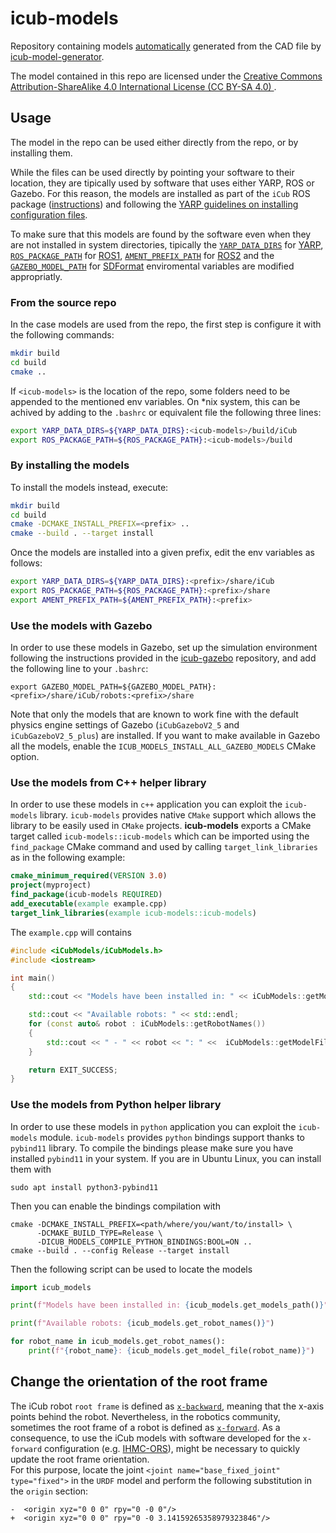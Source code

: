 # icub-models

Repository containing models [automatically](https://github.com/robotology-playground/icub-model-generator/blob/master/.travis.yml#L76) generated from the CAD file by [icub-model-generator](https://github.com/robotology-playground/icub-model-generator).

The model contained in this repo are licensed under the [Creative Commons Attribution-ShareAlike 4.0 International License (CC BY-SA 4.0) ](https://creativecommons.org/licenses/by-sa/4.0/).

## Usage

The model in the repo can be used either directly from the repo, or by installing them.

While the files can be used directly by pointing your software to their location, they are
tipically used by software that uses either YARP, ROS or Gazebo. For this reason, the models
are installed as part of the `iCub` ROS package ([instructions](https://github.com/gerkey/ros1_external_use#installing-for-use-by-tools-like-roslaunch)) and following the [YARP guidelines on installing configuration files](http://www.yarp.it/yarp_data_dirs.html).

To make sure that this models are found by the software even when they are not installed in
system directories, tipically the [`YARP_DATA_DIRS`](http://www.yarp.it/yarp_data_dirs.html) for [YARP](https://github.com/robotology/yarp), 
[`ROS_PACKAGE_PATH`](http://wiki.ros.org/ROS/EnvironmentVariables#ROS_PACKAGE_PATH) for [ROS1](https://www.ros.org/), [`AMENT_PREFIX_PATH`](http://design.ros2.org/articles/ament.html) for [ROS2](https://index.ros.org/doc/ros2/) and the [`GAZEBO_MODEL_PATH`](http://gazebosim.org/tutorials?tut=components#EnvironmentVariables) for [SDFormat](http://sdformat.org/) enviromental variables are modified appropriatly.


### From the source repo

In the case models are used from the repo, the first step is configure it with the following commands:

```sh
mkdir build
cd build
cmake ..
```

If `<icub-models>` is the location of the repo, some folders need to be appended to the mentioned env variables. On *nix system, this can be achived by adding to the `.bashrc` or equivalent file the following three lines:

```sh
export YARP_DATA_DIRS=${YARP_DATA_DIRS}:<icub-models>/build/iCub
export ROS_PACKAGE_PATH=${ROS_PACKAGE_PATH}:<icub-models>/build
```

### By installing the models

To install the models instead, execute:

```sh
mkdir build
cd build
cmake -DCMAKE_INSTALL_PREFIX=<prefix> ..
cmake --build . --target install
```

Once the models are installed into a given prefix, edit the env variables as follows:

```sh
export YARP_DATA_DIRS=${YARP_DATA_DIRS}:<prefix>/share/iCub
export ROS_PACKAGE_PATH=${ROS_PACKAGE_PATH}:<prefix>/share
export AMENT_PREFIX_PATH=${AMENT_PREFIX_PATH}:<prefix>
```
### Use the models with Gazebo
In order to use these models in Gazebo, set up the simulation environment following the instructions provided in the [icub-gazebo](https://github.com/robotology/icub-gazebo) repository, and add the following line to your ``.bashrc``:
```
export GAZEBO_MODEL_PATH=${GAZEBO_MODEL_PATH}:<prefix>/share/iCub/robots:<prefix>/share
```
Note that only the models that are known to work fine with the default physics engine settings of Gazebo (`iCubGazeboV2_5` and `iCubGazeboV2_5_plus`)
are installed. If you want to make available in Gazebo all the models, enable the `ICUB_MODELS_INSTALL_ALL_GAZEBO_MODELS` CMake option.

### Use the models from C++ helper library
In order to use these models in `c++` application you can exploit the `icub-models` library.
`icub-models` provides native `CMake` support which allows the library to be easily used in `CMake` projects.
**icub-models** exports a CMake target called `icub-models::icub-models` which can be imported using the `find_package` CMake command and used by calling `target_link_libraries` as in the following example:
```cmake
cmake_minimum_required(VERSION 3.0)
project(myproject)
find_package(icub-models REQUIRED)
add_executable(example example.cpp)
target_link_libraries(example icub-models::icub-models)
```

The `example.cpp` will contains
```cpp
#include <iCubModels/iCubModels.h>
#include <iostream>

int main()
{
    std::cout << "Models have been installed in: " << iCubModels::getModelsPath() << std::endl;

    std::cout << "Available robots: " << std::endl;
    for (const auto& robot : iCubModels::getRobotNames())
    {
        std::cout << " - " << robot << ": " <<  iCubModels::getModelFile(robot) << std::endl;
    }

    return EXIT_SUCCESS;
}
```

### Use the models from Python helper library
In order to use these models in `python` application you can exploit the `icub-models` module.
`icub-models` provides `python` bindings support thanks to `pybind11` library.  To compile the
bindings please make sure you have installed `pybind11` in your system. If you are in Ubuntu Linux,
you can install them with
```
sudo apt install python3-pybind11
```
Then you can enable the  bindings compilation with
```
cmake -DCMAKE_INSTALL_PREFIX=<path/where/you/want/to/install> \
      -DCMAKE_BUILD_TYPE=Release \
      -DICUB_MODELS_COMPILE_PYTHON_BINDINGS:BOOL=ON ..
cmake --build . --config Release --target install
```

Then the following script can be used to locate the models
```python
import icub_models

print(f"Models have been installed in: {icub_models.get_models_path()}")

print(f"Available robots: {icub_models.get_robot_names()}")

for robot_name in icub_models.get_robot_names():
    print(f"{robot_name}: {icub_models.get_model_file(robot_name)}")
```

## Change the orientation of the root frame
The iCub robot `root frame` is defined as [`x-backward`][1], meaning that the x-axis points behind the robot. Nevertheless, in the robotics community, sometimes the root frame of a robot is defined as [`x-forward`][2]. As a consequence, to use the iCub models with software developed for the `x-forward` configuration (e.g. [IHMC-ORS][3]), might be necessary to quickly update the root frame orientation.  
For this purpose, locate the joint `<joint name="base_fixed_joint" type="fixed">` in the `URDF` model and perform the following substitution in the `origin` section:

```
-  <origin xyz="0 0 0" rpy="0 -0 0"/>
+  <origin xyz="0 0 0" rpy="0 -0 3.14159265358979323846"/>
```

[1]:http://wiki.icub.org/wiki/ICubForwardKinematics
[2]:http://www.ros.org/reps/rep-0103.html#axis-orientation
[3]:https://github.com/ihmcrobotics/ihmc-open-robotics-software
